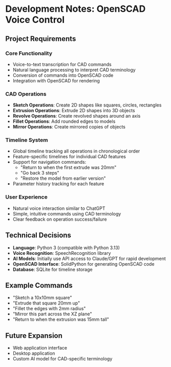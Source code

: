 # Development Notes: OpenSCAD Voice Control

## Project Requirements

### Core Functionality
- Voice-to-text transcription for CAD commands
- Natural language processing to interpret CAD terminology
- Conversion of commands into OpenSCAD code
- Integration with OpenSCAD for rendering

### CAD Operations
- **Sketch Operations**: Create 2D shapes like squares, circles, rectangles
- **Extrusion Operations**: Extrude 2D shapes into 3D objects
- **Revolve Operations**: Create revolved shapes around an axis
- **Fillet Operations**: Add rounded edges to models
- **Mirror Operations**: Create mirrored copies of objects

### Timeline System
- Global timeline tracking all operations in chronological order
- Feature-specific timelines for individual CAD features
- Support for navigation commands:
  - "Return to when the first extrude was 20mm"
  - "Go back 3 steps"
  - "Restore the model from earlier version"
- Parameter history tracking for each feature

### User Experience
- Natural voice interaction similar to ChatGPT
- Simple, intuitive commands using CAD terminology
- Clear feedback on operation success/failure

## Technical Decisions
- **Language**: Python 3 (compatible with Python 3.13)
- **Voice Recognition**: SpeechRecognition library
- **AI Models**: Initially use API access to Claude/GPT for rapid development
- **OpenSCAD Interface**: SolidPython for generating OpenSCAD code
- **Database**: SQLite for timeline storage

## Example Commands
- "Sketch a 10x10mm square"
- "Extrude that square 20mm up"
- "Fillet the edges with 2mm radius"
- "Mirror this part across the XZ plane"
- "Return to when the extrusion was 15mm tall"

## Future Expansion
- Web application interface
- Desktop application
- Custom AI model for CAD-specific terminology
